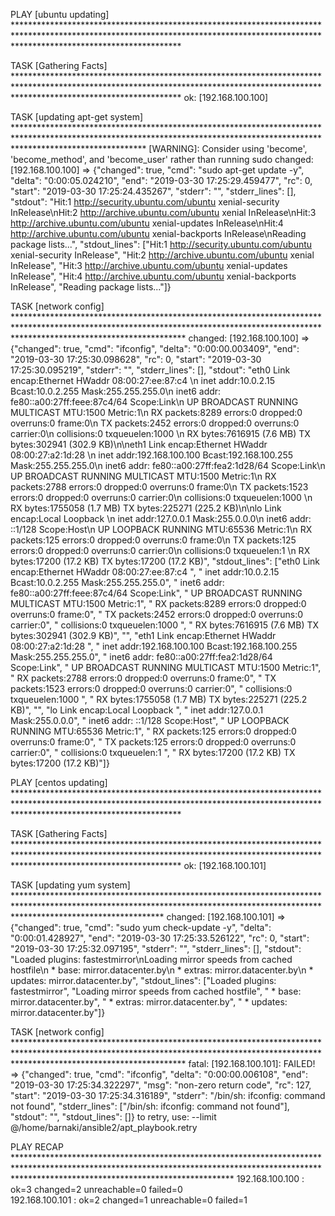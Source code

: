 PLAY [ubuntu updating] *************************************************************************************************************************************************************************************

TASK [Gathering Facts] *************************************************************************************************************************************************************************************
ok: [192.168.100.100]

TASK [updating apt-get system] *****************************************************************************************************************************************************************************
 [WARNING]: Consider using 'become', 'become_method', and 'become_user' rather than running sudo
changed: [192.168.100.100] => {"changed": true, "cmd": "sudo apt-get update -y", "delta": "0:00:05.024210", "end": "2019-03-30 17:25:29.459477", "rc": 0, "start": "2019-03-30 17:25:24.435267", "stderr": "", "stderr_lines": [], "stdout": "Hit:1 http://security.ubuntu.com/ubuntu xenial-security InRelease\nHit:2 http://archive.ubuntu.com/ubuntu xenial InRelease\nHit:3 http://archive.ubuntu.com/ubuntu xenial-updates InRelease\nHit:4 http://archive.ubuntu.com/ubuntu xenial-backports InRelease\nReading package lists...", "stdout_lines": ["Hit:1 http://security.ubuntu.com/ubuntu xenial-security InRelease", "Hit:2 http://archive.ubuntu.com/ubuntu xenial InRelease", "Hit:3 http://archive.ubuntu.com/ubuntu xenial-updates InRelease", "Hit:4 http://archive.ubuntu.com/ubuntu xenial-backports InRelease", "Reading package lists..."]}

TASK [network config] **************************************************************************************************************************************************************************************
changed: [192.168.100.100] => {"changed": true, "cmd": "ifconfig", "delta": "0:00:00.003409", "end": "2019-03-30 17:25:30.098628", "rc": 0, "start": "2019-03-30 17:25:30.095219", "stderr": "", "stderr_lines": [], "stdout": "eth0      Link encap:Ethernet  HWaddr 08:00:27:ee:87:c4  \n          inet addr:10.0.2.15  Bcast:10.0.2.255  Mask:255.255.255.0\n          inet6 addr: fe80::a00:27ff:feee:87c4/64 Scope:Link\n          UP BROADCAST RUNNING MULTICAST  MTU:1500  Metric:1\n          RX packets:8289 errors:0 dropped:0 overruns:0 frame:0\n          TX packets:2452 errors:0 dropped:0 overruns:0 carrier:0\n          collisions:0 txqueuelen:1000 \n          RX bytes:7616915 (7.6 MB)  TX bytes:302941 (302.9 KB)\n\neth1      Link encap:Ethernet  HWaddr 08:00:27:a2:1d:28  \n          inet addr:192.168.100.100  Bcast:192.168.100.255  Mask:255.255.255.0\n          inet6 addr: fe80::a00:27ff:fea2:1d28/64 Scope:Link\n          UP BROADCAST RUNNING MULTICAST  MTU:1500  Metric:1\n          RX packets:2788 errors:0 dropped:0 overruns:0 frame:0\n          TX packets:1523 errors:0 dropped:0 overruns:0 carrier:0\n          collisions:0 txqueuelen:1000 \n          RX bytes:1755058 (1.7 MB)  TX bytes:225271 (225.2 KB)\n\nlo        Link encap:Local Loopback  \n          inet addr:127.0.0.1  Mask:255.0.0.0\n          inet6 addr: ::1/128 Scope:Host\n          UP LOOPBACK RUNNING  MTU:65536  Metric:1\n          RX packets:125 errors:0 dropped:0 overruns:0 frame:0\n          TX packets:125 errors:0 dropped:0 overruns:0 carrier:0\n          collisions:0 txqueuelen:1 \n          RX bytes:17200 (17.2 KB)  TX bytes:17200 (17.2 KB)", "stdout_lines": ["eth0      Link encap:Ethernet  HWaddr 08:00:27:ee:87:c4  ", "          inet addr:10.0.2.15  Bcast:10.0.2.255  Mask:255.255.255.0", "          inet6 addr: fe80::a00:27ff:feee:87c4/64 Scope:Link", "          UP BROADCAST RUNNING MULTICAST  MTU:1500  Metric:1", "          RX packets:8289 errors:0 dropped:0 overruns:0 frame:0", "          TX packets:2452 errors:0 dropped:0 overruns:0 carrier:0", "          collisions:0 txqueuelen:1000 ", "          RX bytes:7616915 (7.6 MB)  TX bytes:302941 (302.9 KB)", "", "eth1      Link encap:Ethernet  HWaddr 08:00:27:a2:1d:28  ", "          inet addr:192.168.100.100  Bcast:192.168.100.255  Mask:255.255.255.0", "          inet6 addr: fe80::a00:27ff:fea2:1d28/64 Scope:Link", "          UP BROADCAST RUNNING MULTICAST  MTU:1500  Metric:1", "          RX packets:2788 errors:0 dropped:0 overruns:0 frame:0", "          TX packets:1523 errors:0 dropped:0 overruns:0 carrier:0", "          collisions:0 txqueuelen:1000 ", "          RX bytes:1755058 (1.7 MB)  TX bytes:225271 (225.2 KB)", "", "lo        Link encap:Local Loopback  ", "          inet addr:127.0.0.1  Mask:255.0.0.0", "          inet6 addr: ::1/128 Scope:Host", "          UP LOOPBACK RUNNING  MTU:65536  Metric:1", "          RX packets:125 errors:0 dropped:0 overruns:0 frame:0", "          TX packets:125 errors:0 dropped:0 overruns:0 carrier:0", "          collisions:0 txqueuelen:1 ", "          RX bytes:17200 (17.2 KB)  TX bytes:17200 (17.2 KB)"]}

PLAY [centos updating] *************************************************************************************************************************************************************************************

TASK [Gathering Facts] *************************************************************************************************************************************************************************************
ok: [192.168.100.101]

TASK [updating yum system] *********************************************************************************************************************************************************************************
changed: [192.168.100.101] => {"changed": true, "cmd": "sudo yum check-update -y", "delta": "0:00:01.428927", "end": "2019-03-30 17:25:33.526122", "rc": 0, "start": "2019-03-30 17:25:32.097195", "stderr": "", "stderr_lines": [], "stdout": "Loaded plugins: fastestmirror\nLoading mirror speeds from cached hostfile\n * base: mirror.datacenter.by\n * extras: mirror.datacenter.by\n * updates: mirror.datacenter.by", "stdout_lines": ["Loaded plugins: fastestmirror", "Loading mirror speeds from cached hostfile", " * base: mirror.datacenter.by", " * extras: mirror.datacenter.by", " * updates: mirror.datacenter.by"]}

TASK [network config] **************************************************************************************************************************************************************************************
fatal: [192.168.100.101]: FAILED! => {"changed": true, "cmd": "ifconfig", "delta": "0:00:00.006108", "end": "2019-03-30 17:25:34.322297", "msg": "non-zero return code", "rc": 127, "start": "2019-03-30 17:25:34.316189", "stderr": "/bin/sh: ifconfig: command not found", "stderr_lines": ["/bin/sh: ifconfig: command not found"], "stdout": "", "stdout_lines": []}
	to retry, use: --limit @/home/barnaki/ansible2/apt_playbook.retry

PLAY RECAP *************************************************************************************************************************************************************************************************
192.168.100.100            : ok=3    changed=2    unreachable=0    failed=0   
192.168.100.101            : ok=2    changed=1    unreachable=0    failed=1   

